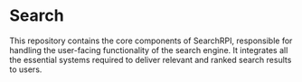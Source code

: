 # Search

This repository contains the core components of SearchRPI, responsible for handling the user-facing functionality of the search engine. It integrates all the essential systems required to deliver relevant and ranked search results to users.

